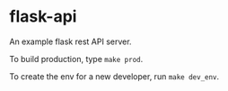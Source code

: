 # flask-api
An example flask rest API server.

To build production, type `make prod`.

To create the env for a new developer, run `make dev_env`.